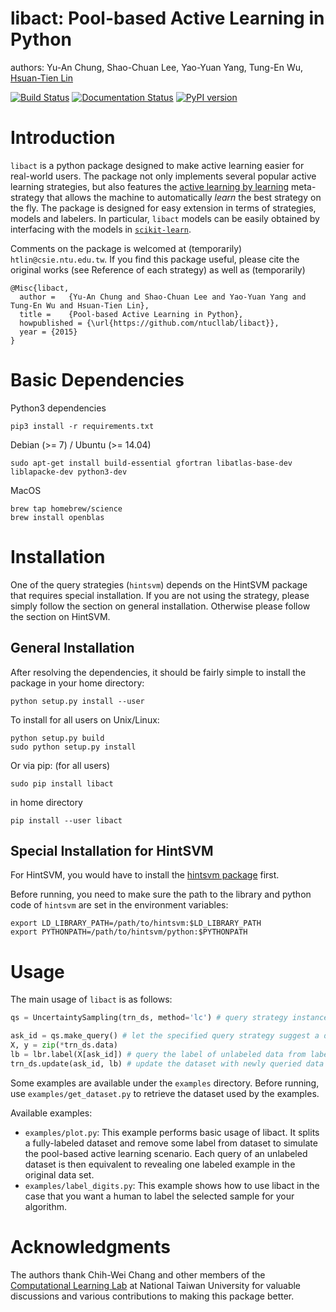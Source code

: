 # libact: Pool-based Active Learning in Python

authors: Yu-An Chung, Shao-Chuan Lee, Yao-Yuan Yang, Tung-En Wu, [Hsuan-Tien Lin](http://www.csie.ntu.edu.tw/~htlin)

[![Build Status](https://travis-ci.org/ntucllab/libact.svg)](https://travis-ci.org/ntucllab/libact)
[![Documentation Status](https://readthedocs.org/projects/libact/badge/?version=latest)](http://libact.readthedocs.org/en/latest/?badge=latest)
[![PyPI version](https://badge.fury.io/py/libact.svg)](https://badge.fury.io/py/libact)

# Introduction

`libact` is a python package designed to make active learning easier for real-world users. The package not only implements several popular active learning strategies, but also features the [active learning by learning](http://www.csie.ntu.edu.tw/~htlin/paper/doc/aaai15albl.pdf) meta-strategy that allows the machine to automatically *learn* the best strategy on the fly. The package is designed for easy extension in terms of strategies, models and labelers. In particular, `libact` models can be easily obtained by interfacing with the models in [`scikit-learn`](http://scikit-learn.org/).

Comments on the package is welcomed at (temporarily) `htlin@csie.ntu.edu.tw`. If you find this package useful, please cite the original works (see Reference of each strategy) as well as (temporarily)

```
@Misc{libact,
  author =   {Yu-An Chung and Shao-Chuan Lee and Yao-Yuan Yang and Tung-En Wu and Hsuan-Tien Lin},
  title =    {Pool-based Active Learning in Python},
  howpublished = {\url{https://github.com/ntucllab/libact}},
  year = {2015}
}
```

# Basic Dependencies

Python3 dependencies
```
pip3 install -r requirements.txt
```

Debian (>= 7) / Ubuntu (>= 14.04)
```
sudo apt-get install build-essential gfortran libatlas-base-dev liblapacke-dev python3-dev
```

MacOS
```
brew tap homebrew/science
brew install openblas
```

# Installation

One of the query strategies (`hintsvm`) depends on the HintSVM package that requires special installation. If you are not using the strategy, please simply follow the section on general installation. Otherwise please follow the section on HintSVM.

## General Installation
After resolving the dependencies, it should be fairly simple to install the package in your home directory:

```
python setup.py install --user
```

To install for all users on Unix/Linux:
```
python setup.py build
sudo python setup.py install
```

Or via pip: (for all users)
```
sudo pip install libact
```

in home directory
```
pip install --user libact
```

## Special Installation for HintSVM

For HintSVM, you would have to install the [hintsvm package](https://github.com/ntucllab/hintsvm) first.

Before running, you need to make sure the path to the library and
python code of `hintsvm` are set in the environment variables:

    export LD_LIBRARY_PATH=/path/to/hintsvm:$LD_LIBRARY_PATH
    export PYTHONPATH=/path/to/hintsvm/python:$PYTHONPATH

# Usage

The main usage of `libact` is as follows:

```python
qs = UncertaintySampling(trn_ds, method='lc') # query strategy instance

ask_id = qs.make_query() # let the specified query strategy suggest a data to query
X, y = zip(*trn_ds.data)
lb = lbr.label(X[ask_id]) # query the label of unlabeled data from labeler instance
trn_ds.update(ask_id, lb) # update the dataset with newly queried data
```

Some examples are available under the `examples` directory. Before running, use
`examples/get_dataset.py` to retrieve the dataset used by the examples.

Available examples:

  - `examples/plot.py`: This example performs basic usage of libact. It splits
    a fully-labeled dataset and remove some label from dataset to simulate
    the pool-based active learning scenario. Each query of an unlabeled dataset is then equivalent to revealing one labeled example in the original data set.
  - `examples/label_digits.py`: This example shows how to use libact in the case
    that you want a human to label the selected sample for your algorithm.

# Acknowledgments

The authors thank Chih-Wei Chang and other members of the [Computational Learning Lab](https://learner.csie.ntu.edu.tw/) at National Taiwan University for valuable discussions and various contributions to making this package better.
